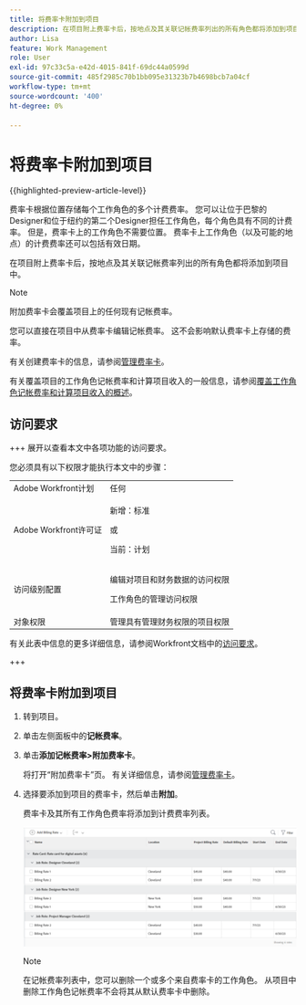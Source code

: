 ```yaml
---
title: 将费率卡附加到项目
description: 在项目附上费率卡后，按地点及其关联记帐费率列出的所有角色都将添加到项目中。
author: Lisa
feature: Work Management
role: User
exl-id: 97c33c5a-e42d-4015-841f-69dc44a0599d
source-git-commit: 485f2985c70b1bb095e31323b7b4698bcb7a04cf
workflow-type: tm+mt
source-wordcount: '400'
ht-degree: 0%

---
```


# 将费率卡附加到项目

{{highlighted-preview-article-level}}

费率卡根据位置存储每个工作角色的多个计费费率。 您可以让位于巴黎的Designer和位于纽约的第二个Designer担任工作角色，每个角色具有不同的计费率。 但是，费率卡上的工作角色不需要位置。 费率卡上工作角色（以及可能的地点）的计费费率还可以包括有效日期。

在项目附上费率卡后，按地点及其关联记帐费率列出的所有角色都将添加到项目中。

>[!NOTE]
>
>附加费率卡会覆盖项目上的任何现有记帐费率。

您可以直接在项目中从费率卡编辑记帐费率。 这不会影响默认费率卡上存储的费率。

有关创建费率卡的信息，请参阅[管理费率卡](/help/quicksilver/administration-and-setup/set-up-workfront/configure-system-defaults/manage-rate-cards.md)。

有关覆盖项目的工作角色记帐费率和计算项目收入的一般信息，请参阅[覆盖工作角色记帐费率和计算项目收入的概述](/help/quicksilver/manage-work/projects/project-finances/override-role-billing-rates-and-calculate-project-revenue.md)。

## 访问要求

+++ 展开以查看本文中各项功能的访问要求。

您必须具有以下权限才能执行本文中的步骤：

<table style="table-layout:auto"> 
 <col> 
 <col> 
 <tbody> 
  <tr> 
   <td role="rowheader">Adobe Workfront计划</td> 
   <td>任何</td> 
  </tr> 
  <tr> 
   <td role="rowheader">Adobe Workfront许可证</td> 
   <td>
   <p>新增：标准</p>
   <p>或</p>
   <p>当前：计划</p></td> 
  </tr> 
  <tr> 
   <td role="rowheader">访问级别配置</td> 
   <td> <p>编辑对项目和财务数据的访问权限</p> <p>工作角色的管理访问权限</p></td> 
  </tr> 
  <tr> 
   <td role="rowheader">对象权限</td> 
   <td>管理具有管理财务权限的项目权限 </td> 
  </tr> 
 </tbody> 
</table>

有关此表中信息的更多详细信息，请参阅Workfront文档中的[访问要求](/help/quicksilver/administration-and-setup/add-users/access-levels-and-object-permissions/access-level-requirements-in-documentation.md)。

+++

## 将费率卡附加到项目

1. 转到项目。
1. 单击左侧面板中的&#x200B;**记帐费率**。
1. 单击&#x200B;**添加记帐费率>附加费率卡**。

   将打开“附加费率卡”页。 有关详细信息，请参阅[管理费率卡](/help/quicksilver/administration-and-setup/set-up-workfront/configure-system-defaults/manage-rate-cards.md)。

1. 选择要添加到项目的费率卡，然后单击&#x200B;**附加**。

   费率卡及其所有工作角色费率将添加到计费费率列表。

   ![将评价卡添加到项目](assets/billing-rates-added-from-rate-card.png)

   >[!NOTE]
   >
   >在记帐费率列表中，您可以删除一个或多个来自费率卡的工作角色。 从项目中删除工作角色记帐费率不会将其从默认费率卡中删除。
